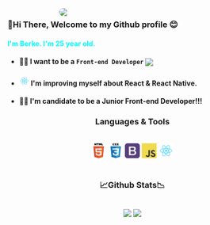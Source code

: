 <img src="https://media.giphy.com/media/dw36yjtOAtuSZyxEJG/giphy.gif" style="border-radius:30px" align="right" width="400px">

### 👋Hi There, Welcome to my Github profile :blush:

#### <font color="cyan">I'm Berke. I'm 25 year old.</font>

- #### 👨‍💻 I want to be a <code>Front-end Developer</code> </pre>[<img align="center" width="22" src="https://unpkg.com/simple-icons@v6/icons/linkedin.svg"/>][linkedin]
- #### <img src="https://raw.githubusercontent.com/github/explore/80688e429a7d4ef2fca1e82350fe8e3517d3494d/topics/react/react.png" width="20"/> I'm improving myself about React & React Native.
- #### 🙋‍♂️ I'm candidate to be a Junior Front-end Developer!!!


<div align="center">

### Languages & Tools
<br/>
<img src="https://raw.githubusercontent.com/github/explore/80688e429a7d4ef2fca1e82350fe8e3517d3494d/topics/html/html.png" width="30" />
<img src="https://raw.githubusercontent.com/github/explore/80688e429a7d4ef2fca1e82350fe8e3517d3494d/topics/css/css.png" width="30" />
<img src="https://raw.githubusercontent.com/github/explore/80688e429a7d4ef2fca1e82350fe8e3517d3494d/topics/bootstrap/bootstrap.png" width="30" />
<img src="https://raw.githubusercontent.com/github/explore/80688e429a7d4ef2fca1e82350fe8e3517d3494d/topics/javascript/javascript.png" width="30" />
<img src="https://raw.githubusercontent.com/github/explore/80688e429a7d4ef2fca1e82350fe8e3517d3494d/topics/react/react.png" width="30" />
</div>
<br/>

<h3 align="center">📈Github Stats📉</h3>
<br/>

<div align="center">
<img src="https://github-readme-stats.vercel.app/api?username=berkeergun&theme=highcontrast&show_icons=true" width="350" />
<img src="https://github-readme-stats.vercel.app/api/top-langs/?username=berkeergun&layout=compact&theme=highcontrast" width="300" />
</div>

[linkedin]: https://www.linkedin.com/in/berke-erg%C3%BCn-a57b36125/
